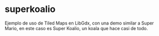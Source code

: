 # superkoalio
Ejemplo de uso de Tiled Maps en LibGdx, con una demo similar a Super Mario, en este caso es Super Koalio, un koala que hace casi de todo.

